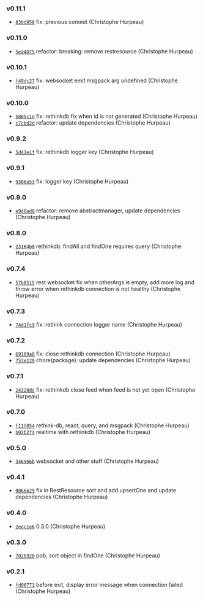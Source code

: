 ### v0.11.1

- [`83bd958`](https://github.com/liwijs/liwi/commit/83bd958b00c3c24b420a580e799681ef49fd03f9) fix: previous commit (Christophe Hurpeau)

### v0.11.0

- [`5ea4075`](https://github.com/liwijs/liwi/commit/5ea4075af4c5d5ebc8e8875fbf1ff5dcaf14aedf) refactor: breaking: remove restresource (Christophe Hurpeau)

### v0.10.1

- [`f49dc27`](https://github.com/liwijs/liwi/commit/f49dc2758498403c0a5be99a5606ce95bae709c4) fix: websocket emit msgpack arg undefined (Christophe Hurpeau)

### v0.10.0

- [`5805c1e`](https://github.com/liwijs/liwi/commit/5805c1ec4eb24db35d6ed839c3536d0165ce932a) fix: rethinkdb fix when id is not generated (Christophe Hurpeau)
- [`c7cbd2d`](https://github.com/liwijs/liwi/commit/c7cbd2d9ec3a7dcc8156619b3951b6e2d80ae757) refactor: update dependencies (Christophe Hurpeau)

### v0.9.2

- [`5d41e1f`](https://github.com/liwijs/liwi/commit/5d41e1f4f27bd28ad56439a847a304835b147d1e) fix: rethinkdb logger key (Christophe Hurpeau)

### v0.9.1

- [`9306a53`](https://github.com/liwijs/liwi/commit/9306a5391873bcad7911ed9a5c67a2600fe4aea8) fix: logger key (Christophe Hurpeau)

### v0.9.0

- [`e9d8ad8`](https://github.com/liwijs/liwi/commit/e9d8ad811e59c01e6ec96a304bf92e1044d0ff2e) refactor: remove abstractmanager, update dependencies (Christophe Hurpeau)

### v0.8.0

- [`23164b8`](https://github.com/liwijs/liwi/commit/23164b8a9aa0945dd1c86851b976c63a390876e0) rethinkdb: findAll and findOne requires query (Christophe Hurpeau)

### v0.7.4

- [`57b8515`](https://github.com/liwijs/liwi/commit/57b8515818f9337e4d832a406d04f18d1cee09b2) rest websocket fix when otherArgs is empty, add more log and throw error when rethinkdb connection is not healthy (Christophe Hurpeau)

### v0.7.3

- [`74d1fc9`](https://github.com/liwijs/liwi/commit/74d1fc94aa503f5d714ab08e47be8f5f0b9f04b7) fix: rethink connection logger name (Christophe Hurpeau)

### v0.7.2

- [`69109a8`](https://github.com/liwijs/liwi/commit/69109a81e42907277cf268dccdd13cc62fae23bb) fix: close rethinkdb connection (Christophe Hurpeau)
- [`753e129`](https://github.com/liwijs/liwi/commit/753e129a53a209aa6f592af37579288010289721) chore(package): update dependencies (Christophe Hurpeau)


### v0.7.1

- [`24320dc`](https://github.com/liwijs/liwi/commit/24320dc91408628d2c1ef885ad0082d92213f2b8) fix: rethinkdb close feed when feed is not yet open (Christophe Hurpeau)

### v0.7.0

- [`f11f054`](https://github.com/liwijs/liwi/commit/f11f0540e1ddde92ef0a1e13b16ad85054b274d6) rethink-db, react, query, and msgpack (Christophe Hurpeau)
- [`b02b2f4`](https://github.com/liwijs/liwi/commit/b02b2f4935d35e5baed9608e1ff9c47789f4b6b4) realtime with rethinkdb (Christophe Hurpeau)

### v0.5.0

- [`346966b`](https://github.com/liwijs/liwi/commit/346966ba8b5ea3cf221bc62ea70ac703efff0f97) websocket and other stuff (Christophe Hurpeau)

### v0.4.1

- [`0066629`](https://github.com/liwijs/liwi/commit/0066629fbcb34db4028a94937589d65b5108dd53) fix in RestResource sort and add upsertOne and update dependencies (Christophe Hurpeau)

### v0.4.0

- [`2eec1e6`](https://github.com/liwijs/liwi/commit/2eec1e696f65e8879d29110566692c7340ad732e) 0.3.0 (Christophe Hurpeau)

### v0.3.0

- [`7026920`](https://github.com/liwijs/liwi/commit/70269202d1c6c0a1b8e4d01c5c82866975626e97) pob, sort object in findOne (Christophe Hurpeau)

### v0.2.1

- [`fd06771`](https://github.com/liwijs/liwi/commit/fd0677146303bede142729fe761f77a8f7399a56) before exit, display error message when connection failed (Christophe Hurpeau)
